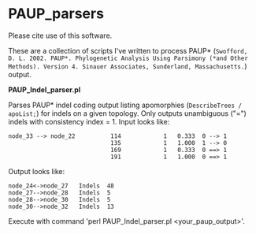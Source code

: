 # PAUP_parsers
Please cite use of this software.

These are a collection of scripts I've written to process PAUP\* (`Swofford, D. L. 2002. PAUP*. Phylogenetic Analysis Using Parsimony (*and Other Methods). Version 4. Sinauer Associates, Sunderland, Massachusetts.`) output. 

**PAUP_Indel_parser.pl**

Parses PAUP\* indel coding output listing apomorphies (`DescribeTrees / apoList;`) for indels on a given topology. Only outputs unambiguous ("=") indels with consistency index = 1. Input looks like:

    node_33 --> node_22          114            1   0.333  0 --> 1
                                 135            1   1.000  1 --> 0
                                 169            1   0.333  0 ==> 1
                                 191            1   1.000  0 ==> 1
Output looks like:

    node_24<->node_27	Indels	48
    node_27-->node_28	Indels	5
    node_28-->node_30	Indels	5
    node_30-->node_32	Indels	13

Execute with command 'perl PAUP_Indel_parser.pl <your_paup_output>'.

